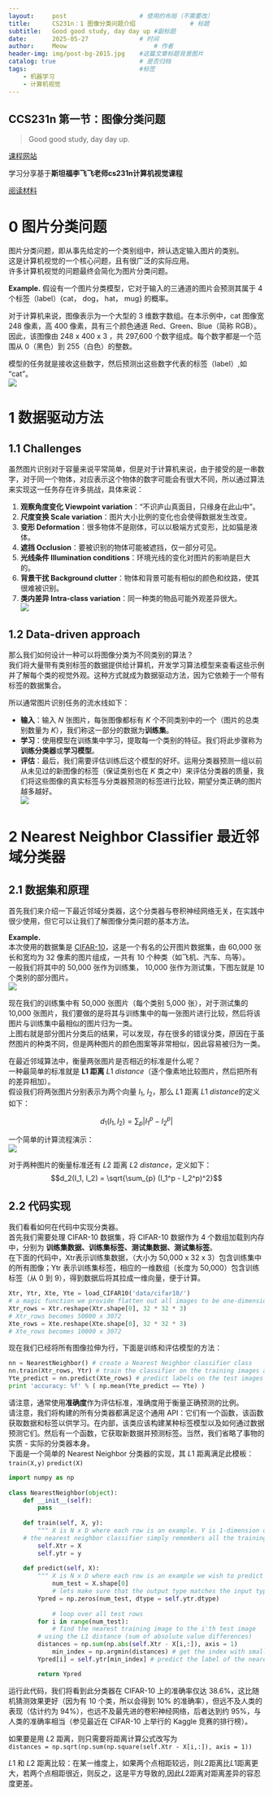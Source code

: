 ```yaml
---
layout:     post   				    # 使用的布局（不需要改）
title:      CS231n：1 图像分类问题介绍 				# 标题 
subtitle:   Good good study, day day up #副标题
date:       2025-05-27 				# 时间
author:     Meow 						# 作者
header-img: img/post-bg-2015.jpg 	#这篇文章标题背景图片
catalog: true 						# 是否归档
tags:								#标签
    - 机器学习
    - 计算机视觉
---
```


## CCS231n 第一节：图像分类问题
>Good good study, day day up.

[课程网站](https://cs231n.github.io/classification/)

学习分享基于**斯坦福李飞飞老师cs231n计算机视觉课程**  

[阅读材料](https://cs231n.github.io/classification/) 

# 0 图片分类问题 

图片分类问题，即从事先给定的一个类别组中，辨认选定输入图片的类别。  
这是计算机视觉的一个核心问题，且有很广泛的实际应用。  
许多计算机视觉的问题最终会简化为图片分类问题。 

**Example.** 假设有一个图片分类模型，它对于输入的三通道的图片会预测其属于 4 个标签（label）{cat， dog， hat， mug} 的概率。  

对于计算机来说，图像表示为一个大型的 3 维数字数组。在本示例中，cat 图像宽 248 像素，高 400 像素，具有三个颜色通道 Red、Green、Blue（简称 RGB）。因此，该图像由 248 x 400 x 3 ，共 297,600 个数字组成。每个数字都是一个范围从 0（黑色）到 255（白色）的整数。  

模型的任务就是接收这些数字，然后预测出这些数字代表的标签（label）,如 “cat”。  
![](../img/study-cv-CCS231n/20250527-study-cv-CCS231n-1.2.png)

# 1 数据驱动方法

## 1.1 Challenges

虽然图片识别对于容量来说平常简单，但是对于计算机来说，由于接受的是一串数字，对于同一个物体，对应表示这个物体的数字可能会有很大不同，所以通过算法来实现这一任务存在许多挑战，具体来说：

1. **观察角度变化 Viewpoint variation**：“不识庐山真面目，只缘身在此山中”。  
2. **尺度变换 Scale variation**：图片大小比例的变化也会使得数据发生改变。  
3. **变形 Deformation**：很多物体不是刚体，可以以极端方式变形，比如猫是液体。  
4. **遮挡 Occlusion**：要被识别的物体可能被遮挡，仅一部分可见。  
5. **光线条件 Illumination conditions**：环境光线的变化对图片的影响是巨大的。  
6. **背景干扰 Background clutter**：物体和背景可能有相似的颜色和纹路，使其很难被识别。  
7. **类内差异 Intra-class variation**：同一种类的物品可能外观差异很大。  
![](../img/study-cv-CCS231n/20250527-study-cv-CCS231n-1.2.png)

## 1.2 Data-driven approach

那么我们如何设计一种可以将图像分类为不同类别的算法？  
我们将大量带有类别标签的数据提供给计算机，开发学习算法模型来查看这些示例并了解每个类的视觉外观。这种方式就成为数据驱动方法，因为它依赖于一个带有标签的数据集合。  

所以通常图片识别任务的流水线如下：  
- **输入**：输入 $N$ 张图片，每张图像都标有 $K$ 个不同类别中的一个（图片的总类别数量为 $K$），我们称这一部分的数据为**训练集**。  
- **学习**：使用模型在训练集中学习，提取每一个类别的特征。我们将此步骤称为**训练分类器**或**学习模型**。  
- **评估**：最后，我们需要评估训练后这个模型的好坏。运用分类器预测一组以前从未见过的新图像的标签（保证类别也在 $K$ 类之中）来评估分类器的质量，我们将这些图像的真实标签与分类器预测的标签进行比较，期望分类正确的图片越多越好。    
![](../img/study-cv-CCS231n/20250527-study-cv-CCS231n-1.3.png)   

# 2 Nearest Neighbor Classifier 最近邻域分类器

## 2.1 数据集和原理

首先我们来介绍一下最近邻域分类器，这个分类器与卷积神经网络无关，在实践中很少使用，但它可以让我们了解图像分类问题的基本方法。  

**Example.**  
本次使用的数据集是 [CIFAR-10](https://www.cs.toronto.edu/~kriz/cifar.html)，这是一个有名的公开图片数据集，由 60,000 张长和宽均为 32 像素的图片组成，一共有 10 个种类（如飞机、汽车、鸟等）。  
一般我们将其中的 50,000 张作为训练集， 10,000 张作为测试集，下图左就是 10 个类别的部分图片。  
![](../img/study-cv-CCS231n/20250527-study-cv-CCS231n-1.4.png)  

现在我们的训练集中有 50,000 张图片（每个类别 5,000 张），对于测试集的 10,000 张图片，我们要做的是将其与训练集中的每一张图片进行比较，然后将该图片与训练集中最相似的图片归为一类。  
上图右就是部分图片分类后的结果，可以发现，存在很多的错误分类，原因在于虽然图片的种类不同，但是两种图片的颜色图案等非常相似，因此容易被归为一类。    

在最近邻域算法中，衡量两张图片是否相近的标准是什么呢？  
一种最简单的标准就是 **L1 距离** $L1$ $distance$（逐个像素地比较图片，然后把所有的差异相加）。  
假设我们将两张图片分别表示为两个向量 $I_1$, $I_2$，那么 $L1$ 距离 $L1$ $distance$的定义如下：  

$$d_1(I_1, I_2) = \sum_{p} |I_1^p - I_2^p|$$  

一个简单的计算流程演示：  
![](../img/study-cv-CCS231n/20250527-study-cv-CCS231n-1.5.png)  

 对于两种图片的衡量标准还有 $L2$ 距离 $L2$ $distance$，定义如下：  
$$d_2(I_1, I_2) = \sqrt{\sum_{p} (I_1^p - I_2^p)^2}$$  

## 2.2 代码实现

我们看看如何在代码中实现分类器。  
首先我们需要处理 CIFAR-10 数据集，将 CIFAR-10 数据作为 4 个数组加载到内存中，分别为 **训练集数据、训练集标签、测试集数据、测试集标签**。  
在下面的代码中，Xtr表示训练集数据，（大小为 50,000 x 32 x 3）包含训练集中的所有图像；Ytr 表示训练集标签，相应的一维数组（长度为 50,000）包含训练标签（从 0 到 9），得到数据后将其拉成一维向量，便于计算。  
```python
Xtr, Ytr, Xte, Yte = load_CIFAR10('data/cifar10/')   
# a magic function we provide flatten out all images to be one-dimensional
Xtr_rows = Xtr.reshape(Xtr.shape[0], 32 * 32 * 3)   
# Xtr_rows becomes 50000 x 3072
Xte_rows = Xte.reshape(Xte.shape[0], 32 * 32 * 3)   
# Xte_rows becomes 10000 x 3072  
```

现在我们已经将所有图像拉伸为行，下面是训练和评估模型的方法：  
```python
nn = NearestNeighbor() # create a Nearest Neighbor classifier class
nn.train(Xtr_rows, Ytr) # train the classifier on the training images and labels
Yte_predict = nn.predict(Xte_rows) # predict labels on the test images
print 'accuracy: %f' % ( np.mean(Yte_predict == Yte) )  
```

请注意，通常使用**准确度**作为评估标准，准确度用于衡量正确预测的比例。  
请注意，我们将构建的所有分类器都满足这个通用 API：它们有一个函数，该函数获取数据和标签以供学习。在内部，该类应该构建某种标签模型以及如何通过数据预测它们。然后有一个函数，它获取新数据并预测标签。当然，我们省略了事物的实质 - 实际的分类器本身。  
下面是一个简单的 Nearest Neighbor 分类器的实现，其 $L1$ 距离满足此模板：  
```train(X,y)```	```predict(X)```    
```python
import numpy as np  
 
class NearestNeighbor(object):  
	def __init__(self):  
		pass  
	
	def train(self, X, y):  
    	""" X is N x D where each row is an example. Y is 1-dimension of size N """  
	# the nearest neighbor classifier simply remembers all the training data
		self.Xtr = X
		self.ytr = y  
 
  	def predict(self, X):  
    	""" X is N x D where each row is an example we wish to predict label for """  
    		num_test = X.shape[0]  
    		# lets make sure that the output type matches the input type
		Ypred = np.zeros(num_test, dtype = self.ytr.dtype)  
 
    		# loop over all test rows
		for i in range(num_test):  
      		# find the nearest training image to the i'th test image
		# using the L1 distance (sum of absolute value differences)
		distances = np.sum(np.abs(self.Xtr - X[i,:]), axis = 1)  
      		min_index = np.argmin(distances) # get the index with smallest distance
		Ypred[i] = self.ytr[min_index] # predict the label of the nearest example

		return Ypred  
```
运行此代码，我们将看到此分类器在 CIFAR-10 上的准确率仅达 38.6%，这比随机猜测效果更好（因为有 10 个类，所以会得到 10% 的准确率），但远不及人类的表现（估计约为 94%），也远不及最先进的卷积神经网络，后者达到约 95%，与人类的准确率相当（参见最近在 CIFAR-10 上举行的 Kaggle 竞赛的排行榜）。  

如果要是用 $L2$ 距离，则只需要将距离计算公式改写为  
```distances = np.sqrt(np.sum(np.square(self.Xtr - X[i,:]), axis = 1))```  

$L1$ 和 $L2$ 距离比较：在某一维度上，如果两个点相距较远，则$L2$距离比$L1$距离更大，若两个点相距很近，则反之，这是平方导致的,因此$L2$距离对距离差异的容忍度更差。  
